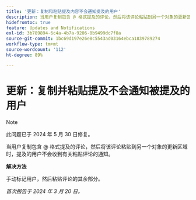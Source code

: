 ```yaml
---
title: '更新：复制和粘贴提及内容不会通知提及的用户'
description: 当用户复制包含 @ 格式提及的评论，然后将该评论粘贴到另一个对象的更新区域时，提及的用户不会收到有关粘贴评论的通知。
hidefromtoc: true
feature: Updates and Notifications
exl-id: 3b789894-6c4a-4b7a-9206-0b9499dc7f8a
source-git-commit: 1bc69d197e26e8c5543ad03164ebca1839789274
workflow-type: tm+mt
source-wordcount: '112'
ht-degree: 89%

---
```


# 更新：复制并粘贴提及不会通知被提及的用户

>[!NOTE]
>
>此问题已于 2024 年 5 月 30 日修复。

当用户复制包含 @ 格式提及的评论，然后将该评论粘贴到另一个对象的更新区域时，提及的用户不会收到有关粘贴评论的通知。

**解决方法**

手动标记用户，然后粘贴评论的其余部分。

_首次报告于 2024 年 3 月 20 日。_

